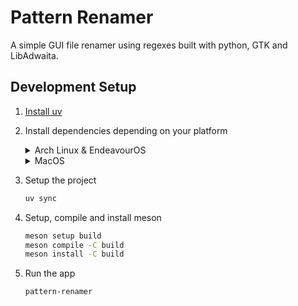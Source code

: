 # Pattern Renamer

A simple GUI file renamer using regexes built with python, GTK and LibAdwaita.

## Development Setup

1. [Install uv](https://docs.astral.sh/uv/getting-started/installation/)

2. Install dependencies depending on your platform

   <details>
   <summary>Arch Linux & EndeavourOS</summary>
   
   ```bash
   sudo pacman -Syu gtk4 libadwaita meson
   ```
   
   </details>

   <details>
   <summary>MacOS</summary>
   
   ```sh
   brew install gtk4 libadwaita cairo glib pygobject3 gobject-introspection meson
   ```
   
   </details>

3. Setup the project
   ```sh
   uv sync
   ```

4. Setup, compile and install meson
   ```sh
   meson setup build
   meson compile -C build
   meson install -C build
   ```

5. Run the app
   ```sh
   pattern-renamer
   ```